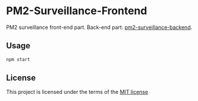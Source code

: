 # PM2-Surveillance-Frontend

PM2 surveillance front-end part.
Back-end part: [pm2-surveillance-backend][back-end-url].

[back-end-url]: https://github.com/fatalxiao/pm2-surveillance-backend

## Usage

```bash
npm start
```

## License

This project is licensed under the terms of the
[MIT license](https://github.com/fatalxiao/pm2-surveillance-frontend/blob/master/LICENSE)